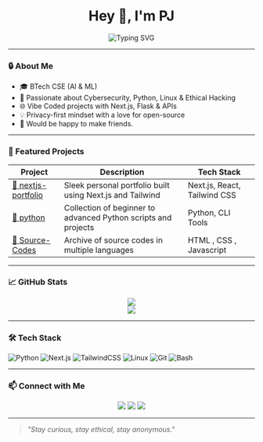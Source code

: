 <!-- GitHub Profile README - pjprogrammers -->

<h1 align="center">Hey 👋, I'm PJ</h1>

<p align="center">
  <img src="https://readme-typing-svg.demolab.com?font=Fira+Code&size=24&pause=1000&color=00BFFF&center=true&vCenter=true&width=435&lines=Cybersecurity+Student;AI+%26+ML+Explorer;Next.js+Developer;Python+Automator;Privacy+Advocate+%F0%9F%94%91" alt="Typing SVG" />
</p>

---

### 🔒 About Me

- 🎓 BTech CSE (AI & ML)
- 🧠 Passionate about Cybersecurity, Python, Linux & Ethical Hacking  
- 🌐 Vibe Coded projects with Next.js, Flask & APIs  
- 💡 Privacy-first mindset with a love for open-source  
- 🌸 Would be happy to make friends.

---

### 🚀 Featured Projects

| Project | Description | Tech Stack |
|--------|-------------|------------|
| [💼 nextjs-portfolio](https://github.com/pjprogrammers/nextjs-portfolio) | Sleek personal portfolio built using Next.js and Tailwind | Next.js, React, Tailwind CSS |
| [🐍 python](https://github.com/pjprogrammers/python) | Collection of beginner to advanced Python scripts and projects | Python, CLI Tools |
| [📁 Source-Codes](https://github.com/pjprogrammers/Source-Codes) | Archive of source codes in multiple languages | HTML , CSS , Javascript |

---

### 📈 GitHub Stats

<p align="center">
  <img src="https://github-readme-stats.vercel.app/api?username=pjprogrammers&show_icons=true&theme=tokyonight&count_private=true" />
  <br />
  <img src="https://github-readme-streak-stats.herokuapp.com/?user=pjprogrammers&theme=tokyonight" />
</p>

---

### 🛠️ Tech Stack

![Python](https://img.shields.io/badge/-Python-3776AB?style=flat&logo=python&logoColor=white)
![Next.js](https://img.shields.io/badge/-Next.js-000000?style=flat&logo=next.js)
![TailwindCSS](https://img.shields.io/badge/-TailwindCSS-38B2AC?style=flat&logo=tailwind-css)
![Linux](https://img.shields.io/badge/-Linux-333333?style=flat&logo=linux)
![Git](https://img.shields.io/badge/-Git-F05032?style=flat&logo=git)
![Bash](https://img.shields.io/badge/-Bash-121011?style=flat&logo=gnubash)

---

### 📫 Connect with Me

<p align="center">
  <a href="https://github.com/pjprogrammers" target="_blank"><img src="https://img.shields.io/badge/GitHub-181717?style=for-the-badge&logo=github&logoColor=white"/></a>
  <a href="mailto:your@email.com"><img src="https://img.shields.io/badge/Gmail-D14836?style=for-the-badge&logo=gmail&logoColor=white"/></a>
  <a href="https://discord.com" target="_blank"><img src="https://img.shields.io/badge/Discord-5865F2?style=for-the-badge&logo=discord&logoColor=white"/></a>
</p>

---

> *"Stay curious, stay ethical, stay anonymous."*
